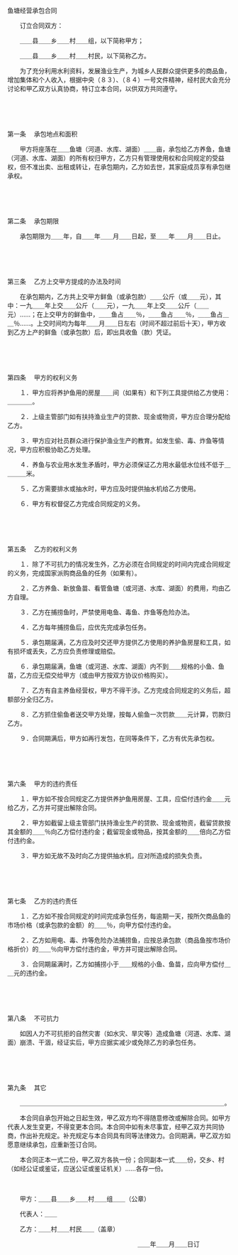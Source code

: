 



鱼塘经营承包合同



 

　　订立合同双方：

　　＿＿县＿＿乡＿＿村＿＿组，以下简称甲方；

　　＿＿县＿＿乡＿＿村＿＿村民，以下简称乙方。

　　为了充分利用水利资料，发展渔业生产，为城乡人民群众提供更多的商品鱼，增加集体和个人收入，根据中央（８３）、（８４）一号文件精神，经村民大会充分讨论和甲乙双方认真协商，特订立本合同，以供双方共同遵守。

　　

　　

第一条
　承包地点和面积

　　甲方将座落在＿＿鱼塘（河道、水库、湖面）＿＿亩，承包给乙方养鱼，鱼塘（河道、水库、湖面）的所有权归甲方，乙方只有管理使用权和合同规定的受益权，但不准出卖、出租或转让，在承包期内，乙方如去世，其家庭成员享有承包继承权。

　　

　　

第二条
　承包期限

　　承包期限为＿＿年，自＿＿年＿＿月＿＿日起，至＿＿年＿＿月＿＿日止。

　　

　　

第三条
　乙方上交甲方提成的办法及时间

　　在承包期内，乙方共上交甲方鲜鱼（或承包款）＿＿公斤（或＿＿元），其中：一九＿＿年上交＿＿公斤（＿＿元），一九＿＿年上交＿＿公斤（＿＿元）……；在上交甲方的鲜鱼中，＿＿鱼占＿＿％，＿＿鱼占＿＿％，＿＿鱼占＿＿％……。上交时间均为每年＿＿月＿＿日左右（时间不超过前后十天），甲方收到乙方上产的鲜鱼（或承包款）后，即出具收鱼（款）凭证。

　　

　　

第四条
　甲方的权利义务

　　１．甲方应将养护鱼用的房屋＿＿间（如果有）和下列工具提供给乙方使用：＿＿＿＿。

　　２．上级主管部门如有扶持渔业生产的贷款、现金或物资，甲方应合理分配给乙方。

　　３．甲方应对社员群众进行保护渔业生产的教育。如发生偷、毒、炸鱼等情况，甲方应积极协助乙方处理。

　　４．养鱼与农业用水发生矛盾时，甲方必须保证乙方用水最低水位线不低于＿＿＿＿米。

　　５．乙方需要排水或抽水时，甲方应及时提供抽水机给乙方使用。

　　６．甲方有权督促乙方完成合同规定的义务。

　　

　　

第五条
　乙方的权利义务

　　１．除了不可抗力的情况发生外，乙方必须在合同规定的时间内完成合同规定的义务，完成国家派购商品鱼的任务（如果有）。

　　２．乙方养鱼、新放鱼苗、看管鱼塘（或河道、水库、湖面）的费用，均由乙方自理。

　　３．乙方在捕捞鱼时，严禁使用电鱼、毒鱼、炸鱼等危险办法。

　　４．乙方每年捕捞鱼后，应优先完成承包任务。

　　５．承包期届满，乙方应及时交还甲方提供乙方使用的养护鱼房屋和工具，如有损坏或丢失，乙方应负责修理或赔偿。

　　６．承包期届满，鱼塘（或河道、水库、湖面）内不到＿＿规格的小鱼、鱼苗，乙方应无偿交给甲方（或由甲方按双方协议价格购买）。

　　７．乙方有自主养鱼经营权，甲方不得干涉。乙方完成合同规定的义务后，超额部分全归乙方。

　　８．乙方抓住偷鱼者送交甲方处理，按每人偷鱼一次罚款＿＿元计算，罚款归乙方。

　　９．合同期满后，甲方如再行发包，在同等条件下，乙方有优先承包权。

　　

　　

第六条
　甲方的违约责任

　　１．甲方如不按合同规定乙方提供养护鱼用房屋、工具，应偿付违约金＿＿元给乙方，乙方并可提出解除合同。

　　２．甲方如截留上级主管部门扶持渔业生产的贷款、现金或物资，截留贷款按其金额的＿＿％向乙方偿付违约金；截留现金或物品，按其金额的＿＿倍向乙方偿付违约金。

　　３．甲方如无故不及时向乙方提供抽水机，应对所造成的损失负责。

　　

　　

第七条
　乙方的违约责任

　　１．乙方如不按合同规定的时间完成承包任务，每逾期一天，按所欠商品鱼的市场价格（或承包款的金额）的＿＿％，向甲方偿付违约金。

　　２．乙方如用电、毒、炸等危险办法捕捞鱼，应按总承包款（商品鱼按市场价格折价）的＿＿％向甲方偿付违约金，甲方并可提出解除合同。

　　３．合同期届满时，乙方如捕捞小于＿＿规格的小鱼、鱼苗，应向甲方偿付＿＿元的违约金。

　　

　　

第八条
　不可抗力

　　如因人力不可抗拒的自然灾害（如水灾、旱灾等）造成鱼塘（河道、水库、湖面）崩溃、干涸，经证实后，甲方应据实减少或免除乙方的承包任务。

　　

　　

第九条
　其它

　　＿＿＿＿＿＿＿＿＿＿＿＿＿＿＿＿＿＿＿＿＿＿＿＿＿＿＿＿＿＿＿＿＿。

　　本合同自承包开始之日起生效，甲乙双方均不得随意修改或解除合同。如甲方代表人发生变更，不得变更本合同。本合同中如有未尽事宜，经甲乙双方共同协商，作出补充规定。补充规定与本合同具有同等法律效力。合同期满，甲乙双方如愿意继续承包，应重新签订合同。

　　本合同正本一式二份，甲乙双方各执一份；合同副本一式＿＿份，交乡、村（如经公证或鉴证，应送公证或鉴证机关）……各存一份。

　　

　　甲方：＿＿县＿＿乡＿＿村＿＿组＿＿（公章）

　　代表人：＿＿

　　乙方：＿＿村＿＿村民＿＿（盖章）

　　　　　　　　　　　　　　　　　　　　　＿＿年＿＿月＿＿日订